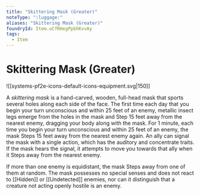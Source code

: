 ```yaml
---
title: "Skittering Mask (Greater)"
noteType: ":luggage:"
aliases: "Skittering Mask (Greater)"
foundryId: Item.uCfRHegPpbhKvvAy
tags:
  - Item
---
```


# Skittering Mask (Greater)
![[systems-pf2e-icons-default-icons-equipment.svg|150]]

A _skittering mask_ is a hand-carved, wooden, full-head mask that sports several holes along each side of the face. The first time each day that you begin your turn unconscious and within 25 feet of an enemy, metallic insect legs emerge from the holes in the mask and Step 15 feet away from the nearest enemy, dragging your body along with the mask. For 1 minute, each time you begin your turn unconscious and within 25 feet of an enemy, the mask Steps 15 feet away from the nearest enemy again. An ally can signal the mask with a single action, which has the auditory and concentrate traits. If the mask hears the signal, it attempts to move you towards that ally when it Steps away from the nearest enemy.

If more than one enemy is equidistant, the mask Steps away from one of them at random. The mask possesses no special senses and does not react to [[Hidden]] or [[Undetected]] enemies, nor can it distinguish that a creature not acting openly hostile is an enemy.

